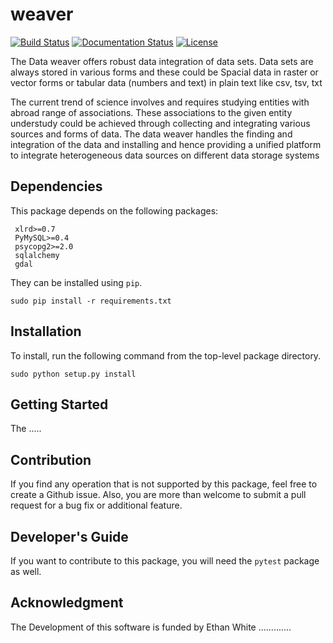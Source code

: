 # weaver


[![Build Status](https://travis-ci.org/henrykironde/weaverhenry.svg?branch=master)](https://travis-ci.org/henrykironde/weaverhenry)
[![Documentation Status](https://readthedocs.org/projects/weaverhenry/badge/?version=latest)](http://weaverhenry.readthedocs.org/en/latest/?badge=latest)
[![License](http://img.shields.io/badge/license-MIT-blue.svg)](https://raw.githubusercontent.com/weecology/retriever/master/LICENSE)

The Data weaver offers robust data integration of data sets.
Data sets are always stored in various forms and these could be Spacial data in raster or vector forms or tabular data (numbers and text) in plain text like csv, tsv, txt
 
The current trend of science involves and requires studying entities with abroad range of associations. 
These associations to the given entity understudy could be achieved through collecting and integrating various sources and forms of data.
The data weaver handles the finding and integration of the data and installing  and hence providing a unified platform to integrate heterogeneous data sources on different data storage systems 
 

Dependencies
------------

This package depends on the following packages:

     xlrd>=0.7
     PyMySQL>=0.4
     psycopg2>=2.0
     sqlalchemy
     gdal

They can be installed using ``pip``.

    sudo pip install -r requirements.txt



Installation
------------

To install, run the following command from the top-level package
directory.
 

    sudo python setup.py install

Getting Started
---------------

The .....



Contribution
------------

If you find any operation that is not supported by this package, feel
free to create a Github issue. Also, you are more than welcome to submit
a pull request for a bug fix or additional feature.

Developer's Guide
--------------


If you want to contribute to this package, you will need the ``pytest``
package as well.

 
Acknowledgment
--------------

The Development of this software is funded by Ethan White .............
